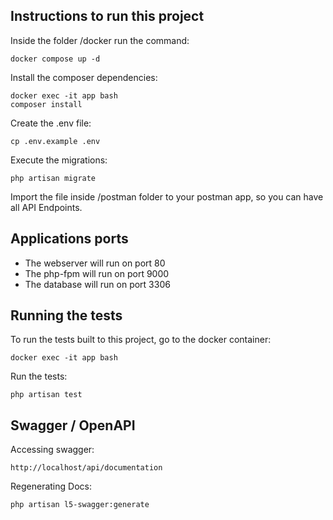 ## Instructions to run this project

Inside the folder /docker run the command:
    
    docker compose up -d

Install the composer dependencies:

    docker exec -it app bash
    composer install

Create the .env file:
    
    cp .env.example .env

Execute the migrations:
    
    php artisan migrate

Import the file inside /postman folder to your postman app, so you can have all API Endpoints.


## Applications ports

- The webserver will run on port 80
- The php-fpm will run on port 9000
- The database will run on port 3306

## Running the tests

To run the tests built to this project, go to the docker container:

    docker exec -it app bash

Run the tests:

    php artisan test

## Swagger / OpenAPI

Accessing swagger:

    http://localhost/api/documentation

Regenerating Docs:
    
    php artisan l5-swagger:generate
